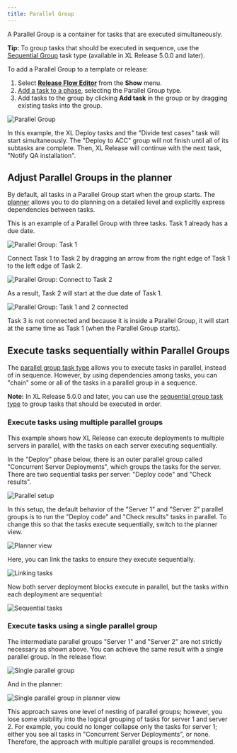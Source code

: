 ```yaml
---
title: Parallel Group
---
```


A Parallel Group is a container for tasks that are executed simultaneously.

**Tip:** To group tasks that should be executed in sequence, use the [Sequential Group](/xl-release/how-to/create-a-sequential-group.html) task type (available in XL Release 5.0.0 and later).

To add a Parallel Group to a template or release:

1. Select [**Release Flow Editor**](/xl-release/how-to/using-the-release-flow-editor.html) from the **Show** menu.
1. [Add a task to a phase](/xl-release/how-to/add-a-task-to-a-phase.html), selecting the Parallel Group type.
1. Add tasks to the group by clicking **Add task** in the group or by dragging existing tasks into the group.

![Parallel Group](/xl-release/images/parallel-group.png)

In this example, the XL Deploy tasks and the "Divide test cases" task will start simultaneously. The "Deploy to ACC" group will not finish until all of its subtasks are complete. Then, XL Release will continue with the next task, "Notify QA installation".

## Adjust Parallel Groups in the planner

By default, all tasks in a Parallel Group start when the group starts. The [planner](/xl-release/how-to/using-the-xl-release-planner.html) allows you to do planning on a detailed level and explicitly express dependencies between tasks.

This is an example of a Parallel Group with three tasks. Task 1 already has a due date.

![Parallel Group: Task 1](/xl-release/images/planner-parallel-dependency-1.png)

Connect Task 1 to Task 2 by dragging an arrow from the right edge of Task 1 to the left edge of Task 2.

![Parallel Group: Connect to Task 2](/xl-release/images/planner-parallel-dependency-2.png)

As a result, Task 2 will start at the due date of Task 1.

![Parallel Group: Task 1 and 2 connected](/xl-release/images/planner-parallel-dependency-3.png)

Task 3 is not connected and because it is inside a Parallel Group, it will start at the same time as Task 1 (when the Parallel Group starts).

## Execute tasks sequentially within Parallel Groups

The [parallel group task type](/xl-release/how-to/create-a-parallel-group.html) allows you to execute tasks in parallel, instead of in sequence. However, by using dependencies among tasks, you can "chain" some or all of the tasks in a parallel group in a sequence.

**Note:** In XL Release 5.0.0 and later, you can use the [sequential group task type](/xl-release/how-to/create-a-sequential-group.html) to group tasks that should be executed in order.

### Execute tasks using multiple parallel groups

This example shows how XL Release can execute deployments to multiple servers in parallel, with the tasks on each server executing sequentially.

In the "Deploy" phase below, there is an outer parallel group called "Concurrent Server Deployments", which groups the tasks for the server. There are two sequential tasks per server: "Deploy code" and "Check results".

![Parallel setup](/xl-release/images/deploy-servers-parallel_setup.png)

In this setup, the default behavior of the "Server 1" and "Server 2" parallel groups is to run the "Deploy code" and "Check results" tasks in parallel. To change this so that the tasks execute sequentially, switch to the planner view.

![Planner view](/xl-release/images/deploy-servers-parallel-planner_view.png)

Here, you can link the tasks to ensure they execute sequentially.

![Linking tasks](/xl-release/images/linking-tasks-in-xlr-planner.png)

Now both server deployment blocks execute in parallel, but the tasks within each deployment are sequential:

![Sequential tasks](/xl-release/images/deploy-servers-parallel_running.png)

### Execute tasks using a single parallel group

The intermediate parallel groups "Server 1" and "Server 2" are not strictly necessary as shown above. You can achieve the same result with a single parallel group. In the release flow:

![Single parallel group](/xl-release/images/seq-task-groups-in-parallel-block-no-wrapper.PNG)

And in the planner:

![Single parallel group in planner view](/xl-release/images/seq-task-groups-in-parallel-block-no-wrapper-in-planner.PNG)

This approach saves one level of nesting of parallel groups; however, you lose some visibility into the logical grouping of tasks for server 1 and server 2. For example, you could no longer collapse only the tasks for server 1; either you see all tasks in "Concurrent Server Deployments", or none. Therefore, the approach with multiple parallel groups is recommended.
